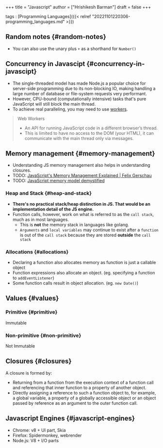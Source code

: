 +++
title = "Javascript"
author = ["Hrishikesh Barman"]
draft = false
+++

tags
: [Programming Languages]({{< relref "20221101220306-programming_languages.md" >}})


## Random notes {#random-notes}

-   You can also use the unary plus `+` as a shorthand for `Number()`


## Concurrency in Javascipt {#concurrency-in-javascipt}

-   The single-threaded model has made Node.js a popular choice for server-side programming due to its non-blocking IO, making handling a large number of database or file-system requests very performant.
-   However, CPU-bound (computationally intensive) tasks that's pure JavaScript will still block the main thread.
-   To achieve real paralleling, you may need to use [workers](https://developer.mozilla.org/en-US/docs/Web/API/Web_Workers_API/Using_web_workers).

> Web Workers
>
> -   An API for running JavaScript code in a different browser’s thread.
> -   This is limited to have no access to the DOM (your HTML), it can communicate with the main thread only via messages.


## Memory management {#memory-management}

-   Understanding JS memory management also helps in understanding closures.
-   TODO: [JavaScript's Memory Management Explained | Felix Gerschau](https://felixgerschau.com/javascript-memory-management/?rel=reddit-javascript#the-memory-heap-and-stack)
-   TODO: [JavaScript memory model demystified](https://www.zhenghao.io/posts/javascript-memory)


### Heap and Stack {#heap-and-stack}

-   **There's no practical stack/heap distinction in JS. That would be an implementation detail of the JS engine.**
-   Function calls, however, work on what is referred to as the `call stack`, much as in most languages.
    -   This is **not** the memory stack in languages like golang.
    -   `Arguments` and `local variables` may continue to exist after a `function` is out of the `call stack` because they are stored **outside** the `call stack`


### Allocations {#allocations}

-   Declaring a function also allocates memory as function is just a callable object
-   Function expressions also allocate an object. (eg. specifying a function to `addEventListener`)
-   Some function calls result in object allocation. (eg. `new Date()`)


## Values {#values}


### Primitive {#primitive}

Immutable


### Non-primitive {#non-primitive}

Not Immutable


## Closures {#closures}

A closure is formed by:

-   Returning from a function from the execution context of a function call and referencing that inner function to a property of another object.
-   Directly assigning a reference to such a function object to, for example, a global variable, a property of a globally accessible object or an object passed by reference as an argument to the outer function call.


## Javascript Engines {#javascript-engines}

-   Chrome: v8 + UI part, Skia
-   Firefox: Spidermonkey, webrender
-   Node.js: V8 + I/O parts
